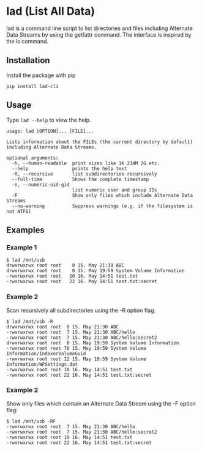 # lad (List All Data)
lad is a command line script to list directories and files including Alternate Data Streams by using the getfattr command.
The interface is inspired by the ls command.


## Installation

Install the package with pip

    pip install lad-cli

## Usage
Type ```lad --help``` to view the help.

```
usage: lad [OPTION]... [FILE]...

Lists information about the FILEs (the current directory by default) including Alternate Data Streams.

optional arguments:
  -h, --human-readable  print sizes like 1K 234M 2G etc.
  --help                prints the help text
  -R, --recursive       list subdirectories recursively
  --full-time           Shows the complete timestamp
  -n, --numeric-uid-gid
                        list numeric user and group IDs
  -F                    Show only files which include Alternate Data Streams
  --no-warning          Suppress warnings (e.g. if the filesystem is not NTFS)
```

## Examples

### Example 1

```
$ lad /mnt/usb
drwxrwxrwx root root    0 15. May 21:30 ABC
drwxrwxrwx root root    0 15. May 19:59 System Volume Information
-rwxrwxrwx root root   10 16. May 14:51 test.txt
-rwxrwxrwx root root   22 16. May 14:51 test.txt:secret
```

### Example 2
Scan recursively all subdirectories using the -R option flag.
```
$ lad /mnt/usb -R
drwxrwxrwx root root  0 15. May 21:30 ABC
-rwxrwxrwx root root  7 15. May 21:30 ABC/hello
-rwxrwxrwx root root  7 15. May 21:30 ABC/hello:secret2
drwxrwxrwx root root  0 15. May 19:59 System Volume Information
-rwxrwxrwx root root 76 15. May 19:59 System Volume Information/IndexerVolumeGuid
-rwxrwxrwx root root 12 15. May 19:59 System Volume Information/WPSettings.dat
-rwxrwxrwx root root 10 16. May 14:51 test.txt
-rwxrwxrwx root root 22 16. May 14:51 test.txt:secret
```

### Example 2
Show only files which contain an Alternate Data Stream using the -F option flag:
```
$ lad /mnt/usb -RF
-rwxrwxrwx root root  7 15. May 21:30 ABC/hello
-rwxrwxrwx root root  7 15. May 21:30 ABC/hello:secret2
-rwxrwxrwx root root 10 16. May 14:51 test.txt
-rwxrwxrwx root root 22 16. May 14:51 test.txt:secret
```

